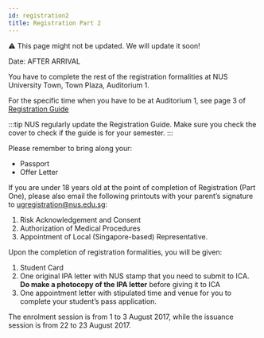 ```yaml
---
id: registration2
title: Registration Part 2
---
```


:warning: This page might not be updated. We will update it soon!

Date: AFTER ARRIVAL<br/>

You have to complete the rest of the registration formalities at NUS University Town, Town Plaza, Auditorium 1.

For the specific time when you have to be at Auditorium 1, see page 3 of [Registration Guide](http://nus.edu.sg/registrar/docs/info/registration-guides/registration-guide-for-undergraduate-students.pdf)

:::tip
NUS regularly update the Registration Guide. Make sure you check the cover to check if the guide is for your semester.
:::

Please remember to bring along your:
- Passport
- Offer Letter

If you are under 18 years old at the point of completion of Registration (Part One), please also email the following printouts with your parent’s signature to ugregistration@nus.edu.sg:

1. Risk Acknowledgement and Consent
1. Authorization of Medical Procedures
1. Appointment of Local (Singapore-based) Representative.

Upon the completion of registration formalities, you will be given:

1. Student Card
1. One original IPA letter with NUS stamp that you need to submit to ICA. **Do make a photocopy of the IPA letter** before giving it to ICA
1. One appointment letter with stipulated time and venue for you to complete your student’s pass application.

The enrolment session is from 1 to 3 August 2017, while the issuance session is from 22 to 23 August 2017.
<!--stackedit_data:
eyJoaXN0b3J5IjpbLTk0MTQyMDIzNF19
-->